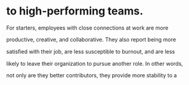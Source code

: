 # to high-performing teams.

For starters, employees with close connections at work are more

productive, creative, and collaborative. They also report being more

satisﬁed with their job, are less susceptible to burnout, and are less

likely to leave their organization to pursue another role. In other words,

not only are they better contributors, they provide more stability to a